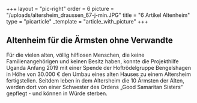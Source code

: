 +++
layout = "pic-right"
order = 6
picture = "/uploads/altersheim_draussen_67-j-min.JPG"
title = "6 Artikel Altenheim"
type = "picarticle"
_template = "article_with_picture"
+++

## Altenheim für die Ärmsten ohne Verwandte

Für die vielen alten, völlig hilflosen Menschen, die keine Familienangehörigen und keinen Besitz haben, konnte die Projekthilfe Uganda Anfang 2019 mit einer Spende der Hoftrödelgruppe Bengelshagen in Höhe von 30.000 € den Umbau eines alten Hauses zu einem Altersheim fertigstellen. Seitdem leben in dem Altersheim die 10 Ärmsten der Alten, werden dort von einer Schwester des Ordens „Good Samaritan Sisters“ gepflegt - und können in Würde sterben.
